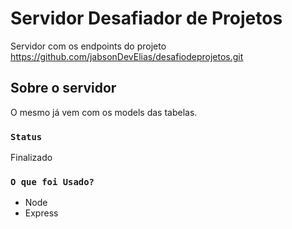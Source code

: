 # Servidor Desafiador de Projetos

Servidor com os endpoints do projeto https://github.com/jabsonDevElias/desafiodeprojetos.git

## Sobre o servidor

O mesmo já vem com os models das tabelas.

### `Status`

Finalizado

### `O que foi Usado?`

- Node
- Express
<!-- <br>
- [www.themoviedb.org](www.themoviedb.org)
<br>
- [www.themoviedb.org](http://warezcdn.com/) -->

